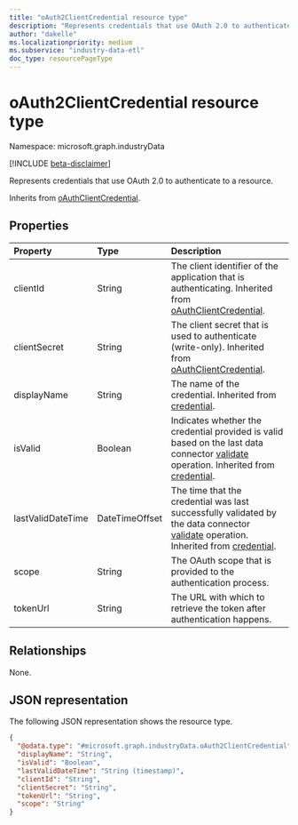 ```yaml
---
title: "oAuth2ClientCredential resource type"
description: "Represents credentials that use OAuth 2.0 to authenticate to a resource."
author: "dakelle"
ms.localizationpriority: medium
ms.subservice: "industry-data-etl"
doc_type: resourcePageType
---
```


# oAuth2ClientCredential resource type

Namespace: microsoft.graph.industryData

[!INCLUDE [beta-disclaimer](../../includes/beta-disclaimer.md)]

Represents credentials that use OAuth 2.0 to authenticate to a resource.

Inherits from [oAuthClientCredential](../resources/industrydata-oauthclientcredential.md).

## Properties
|Property|Type|Description|
|:---|:---|:---|
| clientId          | String         | The client identifier of the application that is authenticating. Inherited from [oAuthClientCredential](../resources/industrydata-oauthclientcredential.md).                    |
| clientSecret      | String         | The client secret that is used to authenticate (write-only). Inherited from [oAuthClientCredential](../resources/industrydata-oauthclientcredential.md).                |
| displayName       | String         | The name of the credential. Inherited from [credential](../resources/industrydata-credential.md).                                                           |
| isValid           | Boolean        | Indicates whether the credential provided is valid based on the last data connector [validate](../api/industrydata-industrydataconnector-validate.md) operation. Inherited from [credential](../resources/industrydata-credential.md). |
| lastValidDateTime | DateTimeOffset | The time that the credential was last successfully validated by the data connector [validate](../api/industrydata-industrydataconnector-validate.md) operation. Inherited from [credential](../resources/industrydata-credential.md).                                  |
| scope             | String         | The OAuth scope that is provided to the authentication process.                                                                                                                                      |
| tokenUrl          | String         | The URL with which to retrieve the token after authentication happens.                                                                                                                              |

## Relationships
None.

## JSON representation
The following JSON representation shows the resource type.
<!-- {
  "blockType": "resource",
  "@odata.type": "microsoft.graph.industryData.oAuth2ClientCredential"
}
-->
``` json
{
  "@odata.type": "#microsoft.graph.industryData.oAuth2ClientCredential",
  "displayName": "String",
  "isValid": "Boolean",
  "lastValidDateTime": "String (timestamp)",
  "clientId": "String",
  "clientSecret": "String",
  "tokenUrl": "String",
  "scope": "String"
}
```

